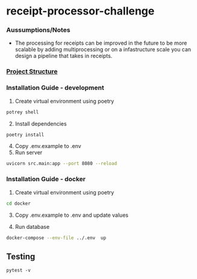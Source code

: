 # receipt-processor-challenge


### Aussumptions/Notes
- The processing for receipts can be improved in the future to be more scalable by adding
    multiprocessing or on a infastructure scale you can design a pipeline that takes in receipts.


### [Project Structure](#project-structure)


### Installation Guide - development

1. Create virtual environment using poetry
```bash
potrey shell
```
2. Install dependencies
```bash
poetry install
```
4. Copy .env.example to .env
5. Run server
```bash
uvicorn src.main:app --port 8080 --reload


```
### Installation Guide - docker

1. Create virtual environment using poetry
```bash
cd docker
```

3. Copy .env.example to .env and update values

4. Run database
```bash
docker-compose --env-file ../.env  up  
```

## Testing
```
pytest -v
```
